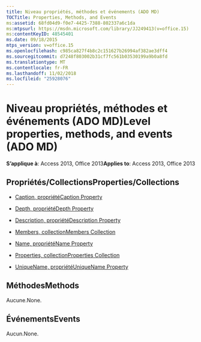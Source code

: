 ```yaml
---
title: Niveau propriétés, méthodes et événements (ADO MD)
TOCTitle: Properties, Methods, and Events
ms:assetid: 68fd04d9-f0e7-4425-7388-802337a6c1da
ms:mtpsurl: https://msdn.microsoft.com/library/JJ249413(v=office.15)
ms:contentKeyID: 48545401
ms.date: 09/18/2015
mtps_version: v=office.15
ms.openlocfilehash: c985ca827f4b8c2c151627b26994af382ae3dff4
ms.sourcegitcommit: d7248f803002b31cf7fc561b03530199a9b0a8fd
ms.translationtype: MT
ms.contentlocale: fr-FR
ms.lasthandoff: 11/02/2018
ms.locfileid: "25928076"
---
```

# <a name="level-properties-methods-and-events-ado-md"></a><span data-ttu-id="2d659-102">Niveau propriétés, méthodes et événements (ADO MD)</span><span class="sxs-lookup"><span data-stu-id="2d659-102">Level properties, methods, and events (ADO MD)</span></span>


<span data-ttu-id="2d659-103">**S’applique à**: Access 2013, Office 2013</span><span class="sxs-lookup"><span data-stu-id="2d659-103">**Applies to**: Access 2013, Office 2013</span></span>

## <a name="propertiescollections"></a><span data-ttu-id="2d659-104">Propriétés/Collections</span><span class="sxs-lookup"><span data-stu-id="2d659-104">Properties/Collections</span></span>

- [<span data-ttu-id="2d659-105">Caption, propriété</span><span class="sxs-lookup"><span data-stu-id="2d659-105">Caption Property</span></span>](caption-property-ado-md.md)

- [<span data-ttu-id="2d659-106">Depth, propriété</span><span class="sxs-lookup"><span data-stu-id="2d659-106">Depth Property</span></span>](depth-property-ado-md.md)

- [<span data-ttu-id="2d659-107">Description, propriété</span><span class="sxs-lookup"><span data-stu-id="2d659-107">Description Property</span></span>](description-property-ado-md.md)

- [<span data-ttu-id="2d659-108">Members, collection</span><span class="sxs-lookup"><span data-stu-id="2d659-108">Members Collection</span></span>](members-collection-ado-md.md)

- [<span data-ttu-id="2d659-109">Name, propriété</span><span class="sxs-lookup"><span data-stu-id="2d659-109">Name Property</span></span>](name-property-ado-md.md)

- [<span data-ttu-id="2d659-110">Properties, collection</span><span class="sxs-lookup"><span data-stu-id="2d659-110">Properties Collection</span></span>](properties-collection-ado.md)

- [<span data-ttu-id="2d659-111">UniqueName, propriété</span><span class="sxs-lookup"><span data-stu-id="2d659-111">UniqueName Property</span></span>](uniquename-property-ado-md.md)

## <a name="methods"></a><span data-ttu-id="2d659-112">Méthodes</span><span class="sxs-lookup"><span data-stu-id="2d659-112">Methods</span></span>

<span data-ttu-id="2d659-113">Aucune.</span><span class="sxs-lookup"><span data-stu-id="2d659-113">None.</span></span>

## <a name="events"></a><span data-ttu-id="2d659-114">Événements</span><span class="sxs-lookup"><span data-stu-id="2d659-114">Events</span></span>

<span data-ttu-id="2d659-115">Aucun.</span><span class="sxs-lookup"><span data-stu-id="2d659-115">None.</span></span>

